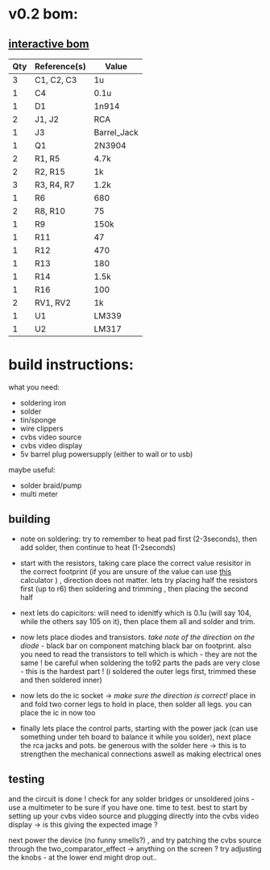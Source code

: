 
# v0.2 bom:

## [interactive bom](https://htmlpreview.github.io/?https://github.com/langolierz/robs-whiteboard-funhouse-companion-circuits/blob/master/two_comparator_effect/bom/ibom.html)

Qty | Reference(s) | Value
--- | --- | ---
3 | C1, C2, C3 | 1u
1 | C4 | 0.1u
1 | D1 | 1n914
2 | J1, J2 | RCA
1 | J3 | Barrel_Jack
1 | Q1 | 2N3904
2 | R1, R5 | 4.7k
2 | R2, R15 | 1k
3 | R3, R4, R7 | 1.2k
1 | R6 | 680
2 | R8, R10 | 75
1 | R9 | 150k
1 | R11 | 47
1 | R12 | 470
1 | R13 | 180
1 | R14 | 1.5k
1 | R16 | 100
2 | RV1, RV2 | 1k
1 | U1 | LM339
1 | U2 | LM317

# build instructions:

what you need:

- soldering iron
- solder
- tin/sponge
- wire clippers
- cvbs video source
- cvbs video display
- 5v barrel plug powersupply (either to wall or to usb)

maybe useful: 

- solder braid/pump
- multi meter

## building

- note on soldering: try to remember to heat pad first (2-3seconds), then add solder, then continue to heat (1-2seconds)

- start with the resistors, taking care place the correct value resisitor in the correct footprint (if you are unsure of the value can use [this](http://resistor.cherryjourney.pt/) calculator ) , direction does not matter. lets try placing half the resistors first (up to r6) then soldering and trimming , then placing the second half

- next lets do capicitors: will need to idenitfy which is 0.1u (will say 104, while the others say 105 on it), then place them all and solder and trim.

- now lets place diodes and transistors. _take note of the direction on the diode_ - black bar on component matching black bar on footprint. also you need to read the transistors to tell which is which - they are not the same ! be careful when soldering the to92 parts the pads are very close - this is the hardest part ! (i soldered the outer legs first, trimmed these and then soldered inner)

- now lets do the ic socket -> _make sure the direction is correct!_ place in and fold two corner legs to hold in place, then solder all legs. you can place the ic in now too

- finally lets place the control parts, starting with the power jack (can use something under teh board to balance it while you solder), next place the rca jacks and pots. be generous with the solder here -> this is to strengthen the mechanical connections aswell as making electrical ones

## testing

and the circuit is done ! check for any solder bridges or unsoldered joins - use a multimeter to be sure if you have one. time to test. best to start by setting up your cvbs video source and plugging directly into the cvbs video display -> is this giving the expected image ?

next power the device (no funny smells?) , and try patching the cvbs source through the two_comparator_effect -> anything on the screen ? try adjusting the knobs - at the lower end might drop out..

